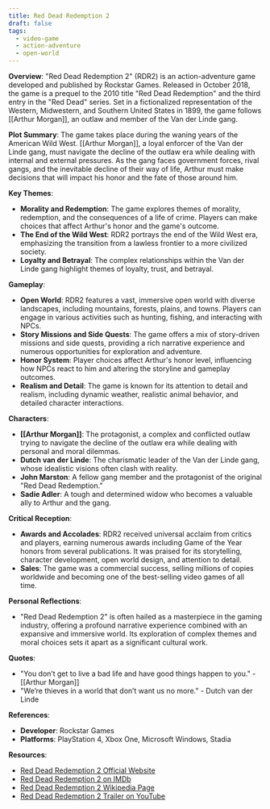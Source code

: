 ```yaml
---
title: Red Dead Redemption 2
draft: false
tags:
  - video-game
  - action-adventure
  - open-world
---
```


**Overview**:
"Red Dead Redemption 2" (RDR2) is an action-adventure game developed and published by Rockstar Games. Released in October 2018, the game is a prequel to the 2010 title "Red Dead Redemption" and the third entry in the "Red Dead" series. Set in a fictionalized representation of the Western, Midwestern, and Southern United States in 1899, the game follows [[Arthur Morgan]], an outlaw and member of the Van der Linde gang.

**Plot Summary**:
The game takes place during the waning years of the American Wild West. [[Arthur Morgan]], a loyal enforcer of the Van der Linde gang, must navigate the decline of the outlaw era while dealing with internal and external pressures. As the gang faces government forces, rival gangs, and the inevitable decline of their way of life, Arthur must make decisions that will impact his honor and the fate of those around him.

**Key Themes**:

- **Morality and Redemption**: The game explores themes of morality, redemption, and the consequences of a life of crime. Players can make choices that affect Arthur's honor and the game's outcome.
- **The End of the Wild West**: RDR2 portrays the end of the Wild West era, emphasizing the transition from a lawless frontier to a more civilized society.
- **Loyalty and Betrayal**: The complex relationships within the Van der Linde gang highlight themes of loyalty, trust, and betrayal.

**Gameplay**:

- **Open World**: RDR2 features a vast, immersive open world with diverse landscapes, including mountains, forests, plains, and towns. Players can engage in various activities such as hunting, fishing, and interacting with NPCs.
- **Story Missions and Side Quests**: The game offers a mix of story-driven missions and side quests, providing a rich narrative experience and numerous opportunities for exploration and adventure.
- **Honor System**: Player choices affect Arthur's honor level, influencing how NPCs react to him and altering the storyline and gameplay outcomes.
- **Realism and Detail**: The game is known for its attention to detail and realism, including dynamic weather, realistic animal behavior, and detailed character interactions.

**Characters**:

- **[[Arthur Morgan]]**: The protagonist, a complex and conflicted outlaw trying to navigate the decline of the outlaw era while dealing with personal and moral dilemmas.
- **Dutch van der Linde**: The charismatic leader of the Van der Linde gang, whose idealistic visions often clash with reality.
- **John Marston**: A fellow gang member and the protagonist of the original "Red Dead Redemption."
- **Sadie Adler**: A tough and determined widow who becomes a valuable ally to Arthur and the gang.

**Critical Reception**:

- **Awards and Accolades**: RDR2 received universal acclaim from critics and players, earning numerous awards including Game of the Year honors from several publications. It was praised for its storytelling, character development, open world design, and attention to detail.
- **Sales**: The game was a commercial success, selling millions of copies worldwide and becoming one of the best-selling video games of all time.

**Personal Reflections**:

- "Red Dead Redemption 2" is often hailed as a masterpiece in the gaming industry, offering a profound narrative experience combined with an expansive and immersive world. Its exploration of complex themes and moral choices sets it apart as a significant cultural work.

**Quotes**:

- "You don’t get to live a bad life and have good things happen to you." - [[Arthur Morgan]]
- "We’re thieves in a world that don’t want us no more." - Dutch van der Linde

**References**:

- **Developer**: Rockstar Games
- **Platforms**: PlayStation 4, Xbox One, Microsoft Windows, Stadia

**Resources**:

- [Red Dead Redemption 2 Official Website](https://www.rockstargames.com/reddeadredemption2/)
- [Red Dead Redemption 2 on IMDb](https://www.imdb.com/title/tt6161168/)
- [Red Dead Redemption 2 Wikipedia Page](https://en.wikipedia.org/wiki/Red_Dead_Redemption_2)
- [Red Dead Redemption 2 Trailer on YouTube](https://www.youtube.com/watch?v=eaW0tYpxyp0)
